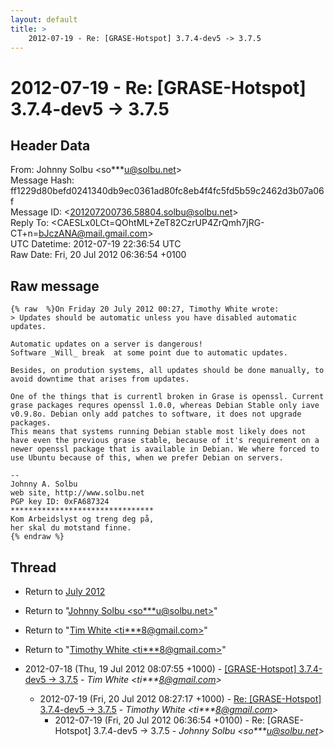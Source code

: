 ```yaml
---
layout: default
title: >
    2012-07-19 - Re: [GRASE-Hotspot] 3.7.4-dev5 -> 3.7.5
---
```


# 2012-07-19 - Re: [GRASE-Hotspot] 3.7.4-dev5 -> 3.7.5

## Header Data

From: Johnny Solbu \<so***u@solbu.net\><br>
Message Hash: ff1229d80befd0241340db9ec0361ad80fc8eb4f4fc5fd5b59c2462d3b07a06f<br>
Message ID: \<201207200736.58804.solbu@solbu.net\><br>
Reply To: \<CAESLx0LCt=QOhtML+ZeT82CzrUP4ZrQmh7jRG-CT+n=bJczANA@mail.gmail.com\><br>
UTC Datetime: 2012-07-19 22:36:54 UTC<br>
Raw Date: Fri, 20 Jul 2012 06:36:54 +0100<br>

## Raw message

```
{% raw  %}On Friday 20 July 2012 00:27, Timothy White wrote:
> Updates should be automatic unless you have disabled automatic updates.

Automatic updates on a server is dangerous!
Software _Will_ break  at some point due to automatic updates.

Besides, on prodution systems, all updates should be done manually, to avoid downtime that arises from updates.

One of the things that is currentl broken in Grase is openssl. Current grase packages requres openssl 1.0.0, whereas Debian Stable only iave v0.9.8o. Debian only add patches to software, it does not upgrade packages.
This means that systems running Debian stable most likely does not have even the previous grase stable, because of it's requirement on a newer openssl package that is available in Debian. We where forced to use Ubuntu because of this, when we prefer Debian on servers.

-- 
Johnny A. Solbu
web site, http://www.solbu.net
PGP key ID: 0xFA687324
********************************
Kom Arbeidslyst og treng deg på,
her skal du motstand finne.
{% endraw %}
```

## Thread

+ Return to [July 2012](/archive/2012/07)

+ Return to "[Johnny Solbu <so***u<span>@</span>solbu.net>](/authors/so___u_at_solbu_net)"
+ Return to "[Tim White <ti***8<span>@</span>gmail.com>](/authors/ti___8_at_gmail_com)"
+ Return to "[Timothy White <ti***8<span>@</span>gmail.com>](/authors/ti___8_at_gmail_com)"

+ 2012-07-18 (Thu, 19 Jul 2012 08:07:55 +1000) - [[GRASE-Hotspot] 3.7.4-dev5 -> 3.7.5](/archive/2012/07/ec06aaa6bb155d226bfa775eab0ec0f968efa224491b8f6d0a2f8219a1e39b61) - _Tim White \<ti***8@gmail.com\>_
  + 2012-07-19 (Fri, 20 Jul 2012 08:27:17 +1000) - [Re: [GRASE-Hotspot] 3.7.4-dev5 -> 3.7.5](/archive/2012/07/71a60cd968677aeb5b2be0201dc682ac97a7be8aa05a805583eb64d72cc29fcb) - _Timothy White \<ti***8@gmail.com\>_
    + 2012-07-19 (Fri, 20 Jul 2012 06:36:54 +0100) - Re: [GRASE-Hotspot] 3.7.4-dev5 -> 3.7.5 - _Johnny Solbu \<so***u@solbu.net\>_

